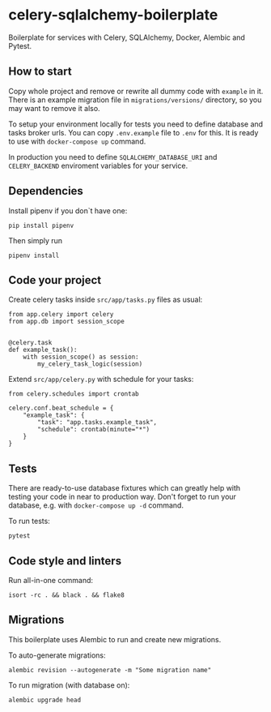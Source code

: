 # celery-sqlalchemy-boilerplate
Boilerplate for services with Celery, SQLAlchemy, Docker, Alembic and Pytest.


## How to start
Copy whole project and remove or rewrite all dummy code with `example` in it. There is an example migration file in `migrations/versions/` directory, so you may want to remove it also.

To setup your environment locally for tests you need to define database and tasks broker urls. You can copy `.env.example` file to `.env` for this. It is ready to use with `docker-compose up` command.

In production you need to define `SQLALCHEMY_DATABASE_URI` and `CELERY_BACKEND` enviroment variables for your service.


## Dependencies

Install pipenv if you don`t have one:
```
pip install pipenv
```

Then simply run 

```
pipenv install
```

## Code your project

Create celery tasks inside `src/app/tasks.py` files as usual:

```
from app.celery import celery
from app.db import session_scope


@celery.task
def example_task():
    with session_scope() as session:
        my_celery_task_logic(session)
```

Extend `src/app/celery.py` with schedule for your tasks: 

```
from celery.schedules import crontab

celery.conf.beat_schedule = {
    "example_task": {
        "task": "app.tasks.example_task", 
        "schedule": crontab(minute="*")
    }
}

```

## Tests

There are ready-to-use database fixtures which can greatly help with testing your code in near to production way. Don't forget to run your database, e.g. with `docker-compose up -d` command.

To run tests:


```
pytest
```

## Code style and linters

Run all-in-one command:

```
isort -rc . && black . && flake8
```

## Migrations

This boilerplate uses Alembic to run and create new migrations.

To auto-generate migrations:

```
alembic revision --autogenerate -m "Some migration name"
``` 

To run migration (with database on):
```
alembic upgrade head
```